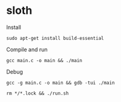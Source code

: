 # sloth

Install

    sudo apt-get install build-essential

Compile and run

    gcc main.c -o main && ./main

Debug

    gcc -g main.c -o main && gdb -tui ./main

    rm */*.lock && ./run.sh
